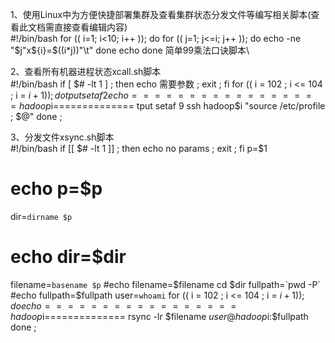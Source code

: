 1、使用Linux中为方便快捷部署集群及查看集群状态分发文件等编写相关脚本(查看此文档需直接查看编辑内容)\
    #!/bin/bash
    for (( i=1; i<10; i++ )); do
    	 for (( j=1; j<=i; j++ )); do
         echo -ne "$j"x${i}=$((i*j))"\t"
    	 done
    	 echo
    done
    简单99乘法口诀脚本\
    
2、查看所有机器进程状态xcall.sh脚本\
#!/bin/bash
if [ $# -lt 1 ] ; then echo 需要参数 ; exit ; fi 
for (( i = 102 ; i <= 104 ; i = $i + 1 )) ; do
    tput setaf 2
    echo =================hadoop$i==============
    tput setaf 9
    ssh hadoop$i "source /etc/profile ; $@"
done ;

3、分发文件xsync.sh脚本\
#!/bin/bash
if [[ $# -lt 1 ]] ; then echo no params ; exit ; fi
p=$1
# echo p=$p
dir=`dirname $p`
# echo dir=$dir
filename=`basename $p`
#echo filename=$filename
cd $dir fullpath=`pwd -P`
#echo fullpath=$fullpath
user=`whoami`
for (( i = 102 ; i <= 104 ; i = $i + 1 )) ; do
  echo =================hadoop$i==============
  rsync -lr $filename ${user}@hadoop$i:$fullpath
done ;
